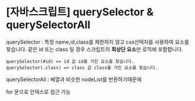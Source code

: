 # [자바스크립트] querySelector & querySelectorAll

querySelector :  특정 name,id,class를 제한하지 않고 css선택자를 사용하여 요소를 찾습니다. 같은 id 또는 class 일 경우 스크립트의 **최상단 요소**만 로직에 포함합니다.

```+javascript
querySelector(#id) => id 값 id를 가진 요소를 찾습니다.
querySelector(.class) => class 값 class를 가진 요소를 찾습니다.
```



querySelectorAll : 배열과 비슷한 nodeList를 반환하기때문에

for 문으로 인덱스로 접근 가능
